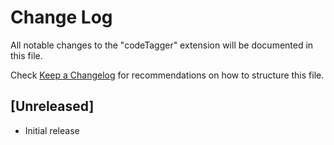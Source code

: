 # Change Log

All notable changes to the "codeTagger" extension will be documented in this file.

Check [Keep a Changelog](http://keepachangelog.com/) for recommendations on how to structure this file.

## [Unreleased]

- Initial release